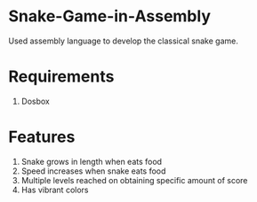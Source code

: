 # Snake-Game-in-Assembly
Used assembly language to develop the classical snake game. 

# Requirements
1. Dosbox

# Features
1. Snake grows in length when eats food
2. Speed increases when snake eats food
3. Multiple levels reached on obtaining specific amount of score
4. Has vibrant colors
